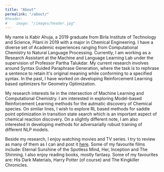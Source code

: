 ```yaml
---
title: "About"
permalink: "/about/"
#header:
#    image: "/images/header.jpg"
---
```


My name is Kabir Ahuja, a 2019 graduate from Birla Institute of Technology and Science, Pilani in 2019 with a major in Chemical Engineering.
I have a diverse set of Academic experiences ranging from Computational Chemistry to Natural Language Processing. Currently, I am
working as a Research Assistant at the Machine and Language Learning Lab under the supervision of Professor Partha Talukdar.
My current research involves around Syntax Guided Paraphrase Generation, where the task is to rephrase a sentence to retain it's
original meaning while conforming to a specified syntax. In the past, I have worked on developing Reinforcement Learning based optimizers for Geometry Optimization.

My research interests lie in the intersection of Machine Learning and Computational Chemistry. I am interested in exploring 
Model-based Reinforcement Learning methods for the autmatic discovery of Chemical species. On similar lines, I wish to explore
RL based methods for saddle point optimization in transition state search which is an important aspect of chemical reaction
discovery. On a slightly different note, I am also interested in developing methods for adversarially robust training of
different NLP models.

Beside my research, I enjoy watching movies and TV series. I try to review as many of them as I can and post it [here](https://www.picuki.com/profile/amoviebuffhufflepuff). Some of my
favourite films include: Eternal Sunshine of the Spotless Mind, Her, Inception and The Shinning. I also enjoy reading books, mostly fantasy. Some of my favourites are: His Dark Materials, Harry Potter (of course) and The Kingkiller Chronicles.